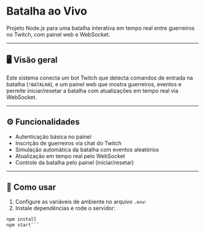 # Batalha ao Vivo

Projeto Node.js para uma batalha interativa em tempo real entre guerreiros no Twitch, com painel web e WebSocket.

---

## 🖥️ Visão geral

Este sistema conecta um bot Twitch que detecta comandos de entrada na batalha (`!BATALHA`), e um painel web que mostra guerreiros, eventos e permite iniciar/resetar a batalha com atualizações em tempo real via WebSocket.

---

## ⚙️ Funcionalidades

- Autenticação básica no painel  
- Inscrição de guerreiros via chat do Twitch  
- Simulação automática da batalha com eventos aleatórios  
- Atualização em tempo real pelo WebSocket  
- Controle da batalha pelo painel (iniciar/resetar)

---

## 📝 Como usar

1. Configure as variáveis de ambiente no arquivo `.env`:
2. Instale dependências e rode o servidor:  
```bash
npm install
npm start```

